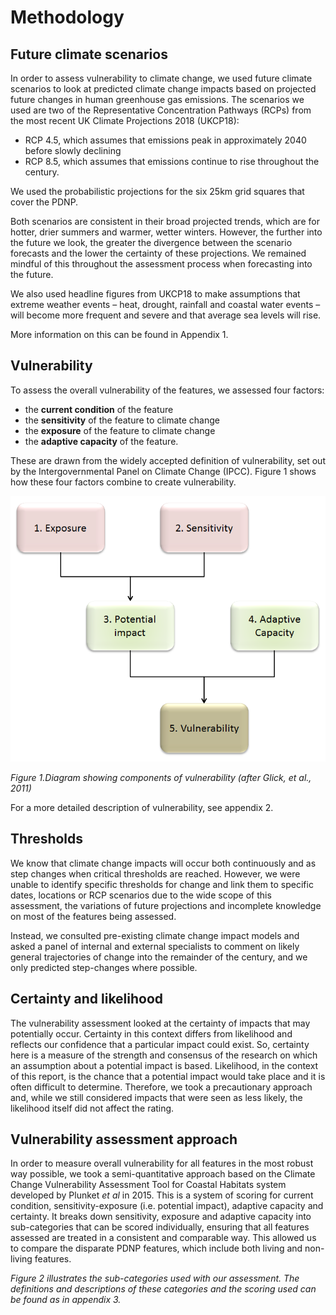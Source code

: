 # Methodology

## Future climate scenarios

In order to assess vulnerability to climate change, we used future climate scenarios to look at predicted climate change impacts based on projected future changes in human greenhouse gas emissions. The scenarios we used are two of the Representative Concentration Pathways (RCPs) from the most recent UK Climate Projections 2018 (UKCP18):

- RCP 4.5, which assumes that emissions peak in approximately 2040 before slowly declining
- RCP 8.5, which assumes that emissions continue to rise throughout the century.

We used the probabilistic projections for the six 25km grid squares that cover the PDNP.

Both scenarios are consistent in their broad projected trends, which are for hotter, drier summers and warmer, wetter winters. However, the further into the future we look, the greater the divergence between the scenario forecasts and the lower the certainty of these projections. We remained mindful of this throughout the assessment process when forecasting into the future.

We also used headline figures from UKCP18 to make assumptions that extreme weather events – heat, drought, rainfall and coastal water events – will become more frequent and severe and that average sea levels will rise.

More information on this can be found in Appendix 1.

## Vulnerability

To assess the overall vulnerability of the features, we assessed four factors:

- the **current condition** of the feature
- the **sensitivity** of the feature to climate change
- the **exposure** of the feature to climate change
- the **adaptive capacity** of the feature.

These are drawn from the widely accepted definition of vulnerability, set out by the Intergovernmental Panel on Climate Change (IPCC). Figure 1 shows how these four factors combine to create vulnerability.

![Figure 1](./components_of_vulnerability.png)

_Figure 1.Diagram showing components of vulnerability (after Glick, et al., 2011)_

For a more detailed description of vulnerability, see appendix 2.


## Thresholds

We know that climate change impacts will occur both continuously and as step changes when critical thresholds are reached. However, we were unable to identify specific thresholds for change and link them to specific dates, locations or RCP scenarios due to the wide scope of this assessment, the variations of future projections and incomplete knowledge on most of the features being assessed.

Instead, we consulted pre-existing climate change impact models and asked a panel of internal and external specialists to comment on likely general trajectories of change into the remainder of the century, and we only predicted step-changes where possible.

## Certainty and likelihood

The vulnerability assessment looked at the certainty of impacts that may potentially occur. Certainty in this context differs from likelihood and reflects our confidence that a particular impact could exist. So, certainty here is a measure of the strength and consensus of the research on which an assumption about a potential impact is based. Likelihood, in the context of this report, is the chance that a potential impact would take place and it is often difficult to determine. Therefore, we took a precautionary approach and, while we still considered impacts that were seen as less likely, the likelihood itself did not affect the rating.


## Vulnerability assessment approach

In order to measure overall vulnerability for all features in the most robust way possible, we took a semi-quantitative approach based on the Climate Change Vulnerability Assessment Tool for Coastal Habitats system developed by Plunket _et al_ in 2015. This is a system of scoring for current condition, sensitivity-exposure (i.e. potential impact), adaptive capacity and certainty. It breaks down sensitivity, exposure and adaptive capacity into sub-categories that can be scored individually, ensuring that all features assessed are treated in a consistent and comparable way. This allowed us to compare the disparate PDNP features, which include both living and non-living features.



*Figure 2 illustrates the sub-categories used with our assessment. The definitions and descriptions of these categories and the scoring used can be found as in appendix 3.*